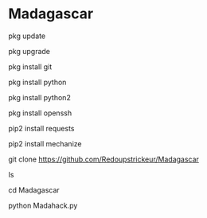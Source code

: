 # Madagascar
pkg update

pkg upgrade

pkg install git

pkg install python

pkg install python2

pkg install openssh

pip2 install requests

pip2 install mechanize

git clone https://github.com/Redoupstrickeur/Madagascar

Is

cd Madagascar

python Madahack.py
